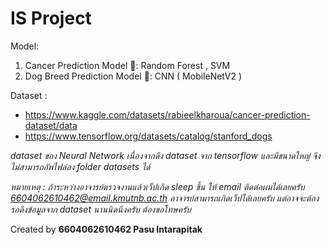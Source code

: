 # IS Project
Model:
  1. Cancer Prediction Model  💊:  Random Forest , SVM
  2. Dog Breed Prediction Model 🐶:  CNN ( MobileNetV2 )

Dataset :
 -  https://www.kaggle.com/datasets/rabieelkharoua/cancer-prediction-dataset/data
-  https://www.tensorflow.org/datasets/catalog/stanford_dogs

*dataset ของ Neural Network เนื่องจากดึง dataset จาก tensorflow และมีขนาดใหญ่ จึงไม่สามารถอัพไฟล์ลง folder datasets ได้*

*หมายเหตุ : ถ้าระหว่างอาจารย์ตรวจงานแล้วเว็ปเกิด sleep ขึ้น ให้ email ติดต่อผมได้เลยครับ 6604062610462@email.kmutnb.ac.th*
*อาจารย์สามารถเกิดเว็ปได้เลยครับ แต่อาจจะต้องรอดึงข้อมูลจาก dataset นานนิดนึงครับ ต้องขอโทษครับ*

Created by **6604062610462 Pasu Intarapitak**
